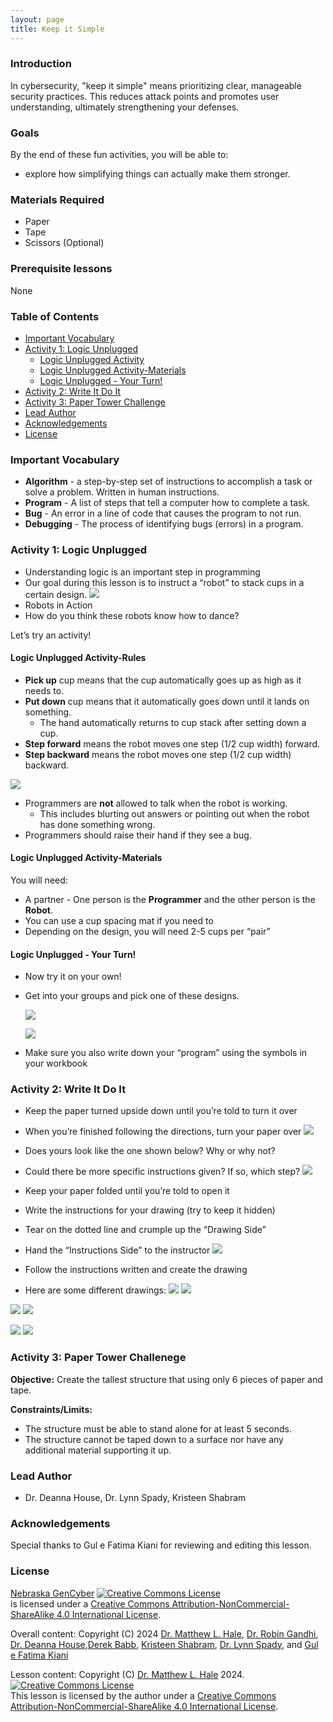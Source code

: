 ```yaml
---
layout: page
title: Keep it Simple
---
```


### Introduction
In cybersecurity, "keep it simple" means prioritizing clear, manageable security practices. This reduces attack points and promotes user understanding, ultimately strengthening your defenses.

### Goals

By the end of these fun activities, you will be able to:
* explore how simplifying things can actually make them stronger.


### Materials Required
- Paper
- Tape
- Scissors (Optional)



### Prerequisite lessons
None

### Table of Contents
- [Important Vocabulary](#important-vocabulary)
- [Activity 1: Logic Unplugged](#activity-1-logic-unplugged)
  - [Logic Unplugged Activity](#logic-unplugged-activity-rules)
  - [Logic Unplugged Activity-Materials](#logic-unplugged-activity-materials)
  - [Logic Unplugged - Your Turn!](#logic-unplugged-your-turn!)
- [Activity 2: Write It Do It](#activity-2-write-it-do-it)
- [Activity 3: Paper Tower Challenge](#activity-3-paper-tower-challenge)
- [Lead Author](#lead-author)
- [Acknowledgements](#acknowledgements)
- [License](#license)



### Important Vocabulary
- **Algorithm** - a step-by-step set of instructions to accomplish a task or solve a problem. Written in human instructions.
- **Program** - A list of steps that tell a computer how to complete a task.
- **Bug** - An error in a line of code that causes the program to not run.
- **Debugging** - The process of identifying bugs (errors) in a program.



### Activity 1: Logic Unplugged 
- Understanding logic is an important step in programming
- Our goal during this lesson is to instruct a “robot” to stack cups in a certain design.
  ![](1.png)
- Robots in Action 
- How do you think these robots know how to dance?

Let’s try an activity! 
#### Logic Unplugged Activity-Rules
- **Pick up** cup means that the cup automatically goes up as high as it needs to.
- **Put down** cup means that it automatically goes down until it lands on something.
  - The hand automatically returns to cup stack after setting down a cup.
- **Step forward** means the robot moves one step (1/2 cup width) forward.
- **Step backward** means the robot moves one step (1/2 cup width) backward.

![](2.png)

- Programmers are **not** allowed to talk when the robot is working. 
    - This includes blurting out answers or pointing out when the robot has done something wrong.
- Programmers should raise their hand if they see a bug.

#### Logic Unplugged Activity-Materials
You will need:
- A partner - One person is the **Programmer** and the other person is the **Robot**.
- You can use a cup spacing mat if you need to
- Depending on the design, you will need 2-5 cups per “pair”

#### Logic Unplugged - Your Turn!
- Now try it on your own! 
- Get into your groups and pick one of these designs.
  
  ![](3.png)

   ![](4.png)
- Make sure you also write down your “program” using the symbols in your workbook

### Activity 2: Write It Do It 
- Keep the paper turned upside down until you’re told to turn it over
- When you’re finished following the directions, turn your paper over
  ![](5.png)

- Does yours look like the one shown below?  Why or why not?
- Could there be more specific instructions given?  If so, which step?
![](6.png)

- Keep your paper folded until you’re told to open it
- Write the instructions for your drawing (try to keep it hidden)
- Tear on the dotted line and crumple up the “Drawing Side”
- Hand the “Instructions Side” to the instructor
![](7.png)

- Follow the instructions written and create the drawing
- Here are some different drawings:
![](8.png) ![](9.png)

![](10.png) ![](12.png)

![](13.png) ![](14.png)


### Activity 3: Paper Tower Challenege
**Objective:** Create the tallest structure that using only 6 pieces of paper and tape.

**Constraints/Limits:**
- The structure must be able to stand alone for at least 5 seconds.
- The structure cannot be taped down to a surface nor have any additional material supporting it up.


### Lead Author

- Dr. Deanna House, Dr. Lynn Spady, Kristeen Shabram

### Acknowledgements

Special thanks to Gul e Fatima Kiani for reviewing and editing this lesson.

### License
[Nebraska GenCyber](https://www.nebraskagencyber.com) <a rel="license" href="http://creativecommons.org/licenses/by-nc-sa/4.0/"><img alt="Creative Commons License" style="border-width:0" src="https://i.creativecommons.org/l/by-nc-sa/4.0/88x31.png" /></a><br /> is licensed under a <a rel="license" href="http://creativecommons.org/licenses/by-nc-sa/4.0/">Creative Commons Attribution-NonCommercial-ShareAlike 4.0 International License</a>.

Overall content: Copyright (C) 2024  [Dr. Matthew L. Hale](http://faculty.ist.unomaha.edu/mhale/), [Dr. Robin Gandhi](http://faculty.ist.unomaha.edu/rgandhi/), [Dr. Deanna House](#),[Derek Babb](https://derekbabb.com/), [Kristeen Shabram](#), [Dr. Lynn Spady](#), and [Gul e Fatima Kiani](#)

Lesson content: Copyright (C) [Dr. Matthew L. Hale](http://faculty.ist.unomaha.edu/mhale/) 2024.  
<a rel="license" href="http://creativecommons.org/licenses/by-nc-sa/4.0/"><img alt="Creative Commons License" style="border-width:0" src="https://i.creativecommons.org/l/by-nc-sa/4.0/88x31.png" /></a><br /><span xmlns:dct="http://purl.org/dc/terms/" property="dct:title">This lesson</span> is licensed by the author under a <a rel="license" href="http://creativecommons.org/licenses/by-nc-sa/4.0/">Creative Commons Attribution-NonCommercial-ShareAlike 4.0 International License</a>.




